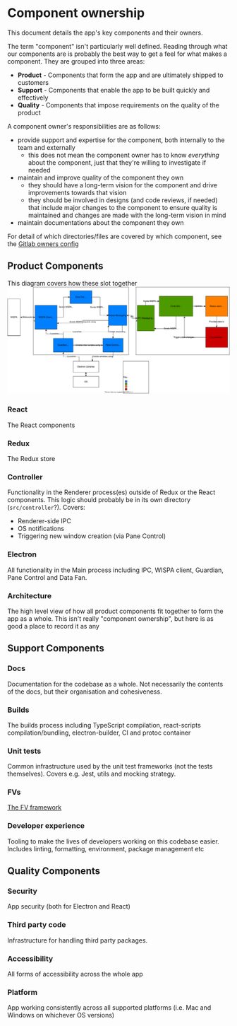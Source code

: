# Component ownership

This document details the app's key components and their owners.

The term "component" isn't particularly well defined. Reading through what our components are is probably the best way to get a feel for what makes a component. They are grouped into three areas:

- **Product** - Components that form the app and are ultimately shipped to customers
- **Support** - Components that enable the app to be built quickly and effectively
- **Quality** - Components that impose requirements on the quality of the product

A component owner's responsibilities are as follows:

- provide support and expertise for the component, both internally to the team and externally
  - this does not mean the component owner has to know _everything_ about the component, just that they're willing to investigate if needed
- maintain and improve quality of the component they own
  - they should have a long-term vision for the component and drive improvements towards that vision
  - they should be involved in designs (and code reviews, if needed) that include major changes to the component to ensure quality is maintained and changes are made with the long-term vision in mind
- maintain documentations about the component they own

For detail of which directories/files are covered by which component, see the [Gitlab owners config](../.gitlab/CODEOWNERS)

## Product Components

This diagram covers how these slot together
![Component architecture](/docs/images/component-architecture.drawio.svg)

### React

The React components

### Redux

The Redux store

### Controller

Functionality in the Renderer process(es) outside of Redux or the React components. This logic should probably be in its own directory (`src/controller`?). Covers:

- Renderer-side IPC
- OS notifications
- Triggering new window creation (via Pane Control)

### Electron

All functionality in the Main process including IPC, WISPA client, Guardian, Pane Control and Data Fan.

### Architecture

The high level view of how all product components fit together to form the app as a whole. This isn't really "component ownership", but here is as good a place to record it as any

## Support Components

### Docs

Documentation for the codebase as a whole. Not necessarily the contents of the docs, but their organisation and cohesiveness.

### Builds

The builds process including TypeScript compilation, react-scripts compilation/bundling, electron-builder, CI and protoc container

### Unit tests

Common infrastructure used by the unit test frameworks (not the tests themselves). Covers e.g. Jest, utils and mocking strategy.

### FVs

[The FV framework](../test/electron-fv/electron-fv-readme.md)

### Developer experience

Tooling to make the lives of developers working on this codebase easier. Includes linting, formatting, environment, package management etc

## Quality Components

### Security

App security (both for Electron and React)

### Third party code

Infrastructure for handling third party packages.

### Accessibility

All forms of accessibility across the whole app

### Platform

App working consistently across all supported platforms (i.e. Mac and Windows on whichever OS versions)
